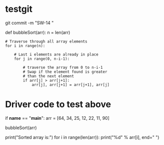 # testgit
git commit -m "SW-14 <message>"


def bubbleSort(arr):
    n = len(arr)
 
    # Traverse through all array elements
    for i in range(n):
 
        # Last i elements are already in place
        for j in range(0, n-i-1):
 
            # traverse the array from 0 to n-i-1
            # Swap if the element found is greater
            # than the next element
            if arr[j] > arr[j+1]:
                arr[j], arr[j+1] = arr[j+1], arr[j]
 
 
# Driver code to test above
if __name__ == "__main__":
  arr = [64, 34, 25, 12, 22, 11, 90]
 
  bubbleSort(arr)
 
  print("Sorted array is:")
  for i in range(len(arr)):
      print("%d" % arr[i], end=" ")
